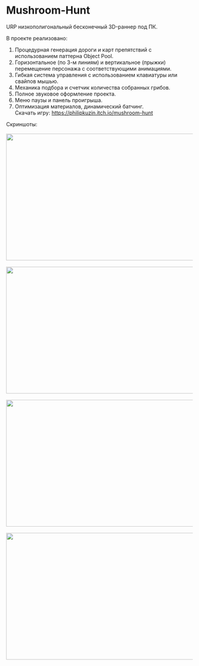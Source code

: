 # Mushroom-Hunt

URP низкополигональный бесконечный 3D-раннер под ПК. <br />

В проекте реализовано: <br />
1) Процедурная генерация дороги и карт препятствий с использованием паттерна Object Pool. <br />
2) Горизонтальное (по 3-м линиям) и вертикальное (прыжки) перемещение персонажа с соответствующими анимациями. <br />
3) Гибкая система управления с использованием клавиатуры или свайпов мышью. <br />
4) Механика подбора и счетчик количества собранных грибов. <br />
5) Полное звуковое оформление проекта. <br />
6) Меню паузы и панель проигрыша. <br />
7) Оптимизация материалов, динамический батчинг. <br />
Скачать игру: https://philipkuzin.itch.io/mushroom-hunt

Скриншоты:
<br />
<br />
<img src="https://github.com/user-attachments/assets/2e0e0a10-ee89-48f1-8489-ea298846ef24" alt="" width="612" height="342">
<br />
<br />
<img src="https://github.com/user-attachments/assets/f263ade9-3320-481a-bdbf-e969ebb92a0d" alt="" width="612" height="342">
<br />
<br />
<img src="https://github.com/user-attachments/assets/69788b55-b382-469e-8417-20ea92fa8326" alt="" width="612" height="342">
<br />
<br />
<img src="https://github.com/user-attachments/assets/0ca22324-25d7-48a9-97b5-8e2f528da3b4" alt="" width="612" height="342">
